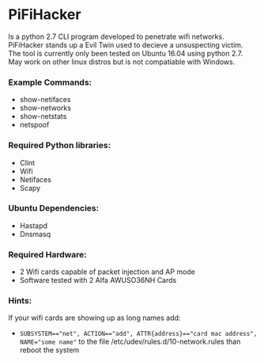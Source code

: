 # PiFiHacker

Is a python 2.7 CLI program developed to penetrate wifi networks. PiFiHacker stands up a Evil Twin used to decieve a unsuspecting victim. The tool is currently only been tested on Ubuntu 16.04 using python 2.7. May work on other linux distros but is not compatiable with Windows.

### Example Commands:
- show-netifaces
- show-networks
- show-netstats
- netspoof

### Required Python libraries:
- Clint
- Wifi
- Netifaces
- Scapy 

### Ubuntu Dependencies:
- Hastapd
- Dnsmasq

### Required Hardware:
- 2 Wifi cards capable of packet injection and AP mode
- Software tested with 2 Alfa AWUSO36NH Cards

### Hints:
If your wifi cards are showing up as long names add:
- ```SUBSYSTEM=="net", ACTION=="add", ATTR{address}=="card mac address", NAME="some name"```
to the file /etc/udev/rules.d/10-network.rules than reboot the system 
